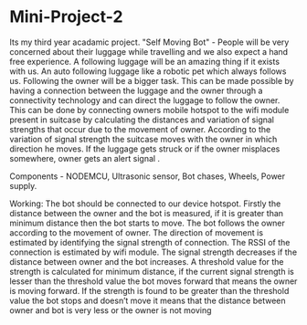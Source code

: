 # Mini-Project-2

Its my third year acadamic project. "Self Moving Bot" - 
People will be very concerned about their luggage while travelling and we also expect a hand free experience. A following luggage  will be an amazing thing if it exists with us. An auto following luggage like a robotic pet which always follows us.
 Following the owner will be a bigger task. This can be made possible by having a connection between the luggage and the owner through a connectivity technology and can direct the luggage to follow the owner. This can be done by connecting owners mobile hotspot to the wifi module present in suitcase by calculating the distances and variation of signal strengths that occur due to the movement of owner.
 According to the variation of signal strength the suitcase moves with the owner in which direction he moves. If the luggage gets struck or if the owner misplaces somewhere, owner gets an alert signal .

Components - 
NODEMCU,
Ultrasonic sensor,
Bot chases,
Wheels,
Power supply.

Working:
The bot should be connected to our device hotspot.
Firstly the distance between the owner and the bot is measured, if it is greater than minimum distance then the bot starts to move.
The bot follows the owner according to the movement of owner.
The direction of movement is estimated by identifying the signal strength of connection.
The RSSI of the connection is estimated by wifi module.
The signal strength decreases if the distance between owner and the bot increases.
A threshold value for the strength is calculated for minimum distance, if the current signal strength is lesser than the threshold value the bot moves forward that means the owner is moving forward.
If the strength is found to be greater than the threshold value the bot stops and doesn’t move it means that the distance between owner and bot is very less or the owner is not moving
